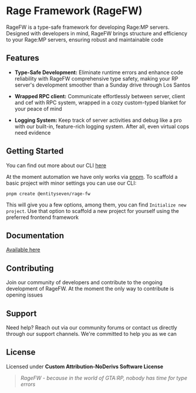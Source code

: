 # Rage Framework (RageFW)
RageFW is a type-safe framework for developing Rage:MP servers. Designed with developers in mind, RageFW brings structure and efficiency to your Rage:MP servers, ensuring robust and maintainable code

## Features
 - **Type-Safe Development:** Eliminate runtime errors and enhance code reliability with RageFW comprehensive type safety, making your RP server's development smoother than a Sunday drive through Los Santos

 - **Wrapped RPC client:** Communicate effortlessly between server, client and cef with RPC system, wrapped in a cozy custom-typed blanket for your peace of mind

 - **Logging System:** Keep track of server activities and debug like a pro with our built-in, feature-rich logging system. After all, even virtual cops need evidence

## Getting Started
You can find out more about our CLI [here](https://git.entityseven.com/entityseven/rage-framework/wiki/CLI)

At the moment automation we have only works via [pnpm](https://pnpm.io/). To scaffold a basic project with minor settings you can use our CLI:

``pnpm create @entityseven/rage-fw``

This will give you a few options, among them, you can find ``Initialize new project``. Use that option to scaffold a new project for yourself using the preferred frontend framework

## Documentation
[Available here](https://git.entityseven.com/entityseven/rage-framework/wiki/Docs+%40+0.0.30-alpha.0.-)

## Contributing
Join our community of developers and contribute to the ongoing development of RageFW. At the moment the only way to contribute is opening issues 

## Support
Need help? Reach out via our community forums or contact us directly through our support channels. We're committed to help you as we can

## License
Licensed under **Custom Attribution-NoDerivs Software License**

> *RageFW - because in the world of GTA:RP, nobody has time for type errors*